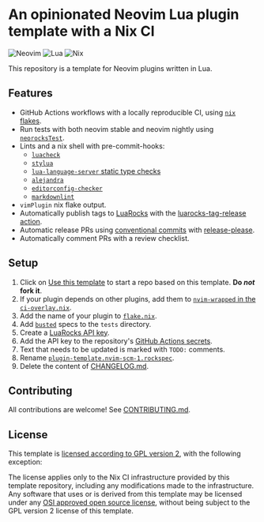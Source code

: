 # An opinionated Neovim Lua plugin template with a Nix CI

![Neovim](https://img.shields.io/badge/NeoVim-%2357A143.svg?&style=for-the-badge&logo=neovim&logoColor=white)
![Lua](https://img.shields.io/badge/lua-%232C2D72.svg?style=for-the-badge&logo=lua&logoColor=white)
![Nix](https://img.shields.io/badge/nix-0175C2?style=for-the-badge&logo=NixOS&logoColor=white)

This repository is a template for Neovim plugins written in Lua.

## Features

- GitHub Actions workflows with a locally reproducible CI,
using [`nix` flakes](https://nixos.wiki/wiki/Flakes).
- Run tests with both neovim stable and neovim nightly
  using [`neorocksTest`](https://github.com/nvim-neorocks/neorocks).
- Lints and a nix shell with pre-commit-hooks:
  - [`luacheck`](https://github.com/mpeterv/luacheck)
  - [`stylua`](https://github.com/JohnnyMorganz/StyLua)
  - [`lua-language-server` static type checks](https://github.com/LuaLS/lua-language-server/wiki/Diagnosis-Report)
  - [`alejandra`](https://github.com/kamadorueda/alejandra)
  - [`editorconfig-checker`](https://github.com/editorconfig-checker/editorconfig-checker)
  - [`markdownlint`](https://github.com/DavidAnson/markdownlint)
- `vimPlugin` nix flake output.
- Automatically publish tags to [LuaRocks](https://luarocks.org/labels/neovim)
with the [luarocks-tag-release action](https://github.com/nvim-neorocks/luarocks-tag-release).
- Automatic release PRs using [conventional commits](https://conventionalcommits.org/)
  with [release-please](https://github.com/googleapis/release-please).
- Automatically comment PRs with a review checklist.

## Setup

1. Click on [Use this template](https://github.com/MrcJkb/nvim-lua-nix-plugin-template/generate)
to start a repo based on this template. **Do _not_ fork it**.
1. If your plugin depends on other plugins,
add them to [`nvim-wrapped` in the `ci-overlay.nix`](./nix/ci-overlay.nix).
1. Add the name of your plugin to [`flake.nix`](./flake.nix).
1. Add [`busted`](https://lunarmodules.github.io/busted/) specs
to the `tests` directory.
1. Create a [LuaRocks API key](https://luarocks.org/settings/api-keys).
1. Add the API key to the repository's
[GitHub Actions secrets](https://docs.github.com/en/actions/security-guides/encrypted-secrets#creating-encrypted-secrets-for-a-repository).
1. Text that needs to be updated is marked with `TODO:` comments.
1. Rename [`plugin-template.nvim-scm-1.rockspec`](./plugin-template.nvim-scm-1.rockspec).
1. Delete the content of [CHANGELOG.md](./CHANGELOG.md).

## Contributing

All contributions are welcome!
See [CONTRIBUTING.md](./CONTRIBUTING.md).

## License

This template is [licensed according to GPL version 2](./LICENSE),
with the following exception:

The license applies only to the Nix CI infrastructure provided by this template
repository, including any modifications made to the infrastructure.
Any software that uses or is derived from this template may be licensed under any
[OSI approved open source license](https://opensource.org/licenses/),
without being subject to the GPL version 2 license of this template.
